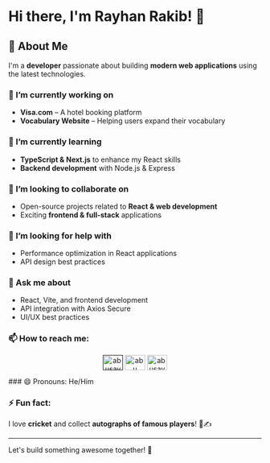 # Hi there, I'm Rayhan Rakib! 👋  


## 🚀 About Me  
I'm a **developer** passionate about building **modern web applications** using the latest technologies.  

### 🔭 I’m currently working on  
- **Visa.com** – A hotel booking platform  
- **Vocabulary Website** – Helping users expand their vocabulary  

### 🌱 I’m currently learning  
- **TypeScript & Next.js** to enhance my React skills  
- **Backend development** with Node.js & Express  

### 👯 I’m looking to collaborate on  
- Open-source projects related to **React & web development**  
- Exciting **frontend & full-stack** applications  

### 🤔 I’m looking for help with  
- Performance optimization in React applications  
- API design best practices  

### 💬 Ask me about  
- React, Vite, and frontend development  
- API integration with Axios Secure  
- UI/UX best practices  

### 📫 How to reach me:  
 
<p align="center">
<a href="" target="blank"><img align="center" src="https://raw.githubusercontent.com/rahuldkjain/github-profile-readme-generator/master/src/images/icons/Social/linked-in-alt.svg" alt="abusayed" height="30" width="40" /></a>
<a href="https://www.facebook.com/rayhan.rakib.626776" target="blank"><img align="center" src="https://raw.githubusercontent.com/rahuldkjain/github-profile-readme-generator/master/src/images/icons/Social/facebook.svg" alt="abu sayed" height="30" width="40" /></a>
<a href="https://www.instagram.com/rayhan_here_/" target="blank"><img align="center" src="https://raw.githubusercontent.com/rahuldkjain/github-profile-readme-generator/master/src/images/icons/Social/instagram.svg" alt="abusayediwd" height="30" width="40" /></a>
</p>
### 😄 Pronouns:  
He/Him  

### ⚡ Fun fact:  
I love **cricket** and collect **autographs of famous players**! 🏏✍️  

---

Let's build something awesome together! 🚀  
